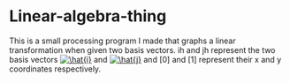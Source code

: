 # Linear-algebra-thing
This is a small processing program I made that graphs a linear transformation when given two basis vectors. ih and jh represent the two basis vectors <a href="https://www.codecogs.com/eqnedit.php?latex=\hat{i}" target="_blank"><img src="https://latex.codecogs.com/gif.latex?\hat{i}" title="\hat{i}" /></a> and <a href="https://www.codecogs.com/eqnedit.php?latex=\hat{j}" target="_blank"><img src="https://latex.codecogs.com/gif.latex?\hat{j}" title="\hat{j}" /></a> and [0] and [1] represent their x and y coordinates respectively. 
